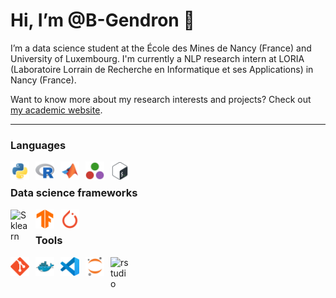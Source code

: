 # Hi, I’m @B-Gendron 👋
I’m a data science student at the École des Mines de Nancy (France) and University of Luxembourg. I'm currently a NLP research intern at LORIA (Laboratoire Lorrain de Recherche en Informatique et ses Applications) in Nancy (France).  

Want to know more about my research interests and projects? Check out [my academic website](https://b-gendron.github.io/).

---

### Languages 
<img align="left" alt="Python" width="30px" style="padding-right:10px;" src="https://github.com/devicons/devicon/blob/v2.15.1/icons/python/python-original.svg"/>
<img align="left" alt="R" width="30px" style="padding-right:10px;" src="https://github.com/devicons/devicon/blob/v2.15.1/icons/r/r-original.svg"/>
<img align="left" alt="matlab" width="30px" style="padding-right:10px;" src="https://github.com/devicons/devicon/blob/v2.15.1/icons/matlab/matlab-original.svg"/>
<img align="left" alt="julia" width="30px" style="padding-right:10px;" src="https://github.com/devicons/devicon/blob/v2.15.1/icons/julia/julia-original.svg"/>
<img align="left" alt="Bash" width="30px" style="padding-right:10px;" src="https://github.com/devicons/devicon/blob/v2.15.1/icons/bash/bash-original.svg" />
 <br />
 
### Data science frameworks 
<img align="left" alt="Sklearn" width="30px" style="padding-right:10px;" src="https://upload.wikimedia.org/wikipedia/commons/0/05/Scikit_learn_logo_small.svg"/>
<img align="left" alt="Tensorflow" width="30px" style="padding-right:10px;" src="https://github.com/devicons/devicon/blob/v2.15.1/icons/tensorflow/tensorflow-original.svg"/>
<img align="left" alt="Pytorch" width="30px" style="padding-right:10px;" src="https://github.com/devicons/devicon/blob/v2.15.1/icons/pytorch/pytorch-original.svg"/>
 <br />

### Tools
<img align="left" alt="Git" width="30px" style="padding-right:10px;" src="https://github.com/devicons/devicon/blob/v2.15.1/icons/git/git-original.svg" />
<img align="left" alt="Docker" width="30px" style="padding-right:10px;" src="https://github.com/devicons/devicon/blob/v2.15.1/icons/docker/docker-original.svg" />
<img align="left" alt="vscode" width="30px" style="padding-right:10px;" src="https://github.com/devicons/devicon/blob/v2.15.1/icons/vscode/vscode-original.svg"/>
<img align="left" alt="vscode" width="30px" style="padding-right:10px;" src="https://github.com/devicons/devicon/blob/v2.15.1/icons/jupyter/jupyter-original.svg"/>
<img align="left" alt="rstudio" width="30px" style="padding-right:10px;" src="https://www.comparasoftware.com/wp-content/uploads/2018/07/logorstudio.png"/>

</p>

<!---
B-Gendron/B-Gendron is a ✨ special ✨ repository because its `README.md` (this file) appears on your GitHub profile.
You can click the Preview link to take a look at your changes.
--->
